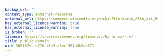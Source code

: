 ```yaml
---
backup_url: ''
content_type: external-resource
external_url: https://commons.wikimedia.org/wiki/File:Xerox_Alto_mit_Rechner.JPG
has_external_licence_warning: true
has_external_license_warning: true
is_broken: ''
license: https://creativecommons.org/licenses/by-nc-sa/4.0/
title: public domain
uid: 360f57eb-e77d-45c9-a5ec-39fa3b2cb671
---
```

